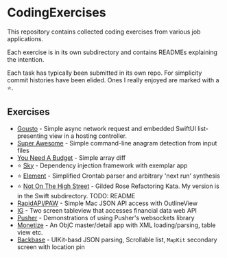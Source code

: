# CodingExercises

This repository contains collected coding exercises from various job applications.

Each exercise is in its own subdirectory and contains READMEs explaining the intention.

Each task has typically been submitted in its own repo.  For simplicity commit histories have been elided.  Ones I really enjoyed are marked with a ⭐️.

## Exercises

- [Gousto](Gousto,%20March%202023/README.md) - Simple async network request and embedded SwiftUI list-presenting view in a hosting controller.
- [Super Awesome](Super%20Awesome%2C%20August%202021/README.md) - Simple command-line anagram detection from input files
- [You Need A Budget](You%20Need%20A%20Budget,%20March%202021/README.md) - Simple array diff
- ⭐️ [Sky](Sky,%20August%202021/README.md) - Dependency injection framework with exemplar app
- ⭐️ [Element](Element,%20August%202021) - Simplified Crontab parser and arbitrary 'next run' synthesis
- ⭐️ [Not On The High Street](Not%20On%20The%20High%20Street%2C%20August%202021/swift/Sources/GildedRose/GildedRose.swift) - Gilded Rose Refactoring Kata.  My version is in the Swift subdirectory.  TODO: README
- [RapidAPI/PAW](RapidAPI,%20August%202021/README.md) - Simple Mac JSON API access with OutlineView
- [IG](IG,%20February%202022/README_submission.md) - Two screen tableview that accesses financial data web API
- [Pusher](Pusher,%20June%202020/README.md) - Demonstrations of using Pusher's websockets library
- [Monetize](Monetize,%20November%202013) - An ObjC master/detail app with XML loading/parsing, table view etc.
- [Backbase](Backbase,%20July%202020/Instructions%20for%20the%20test.md) - UIKit-basd JSON parsing, Scrollable list, `MapKit` secondary screen with location pin
